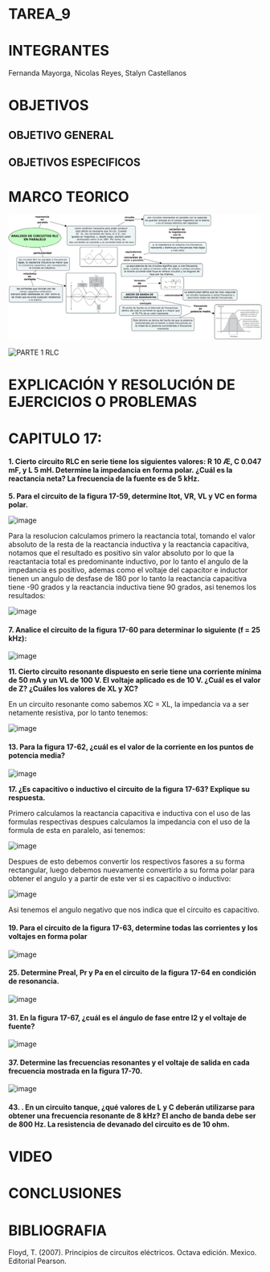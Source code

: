 # TAREA_9


# INTEGRANTES

Fernanda Mayorga, Nicolas Reyes, Stalyn Castellanos

# OBJETIVOS

## OBJETIVO GENERAL 


## OBJETIVOS ESPECIFICOS


# MARCO TEORICO
![](https://github.com/frmayorga/TAREA_9/blob/main/deber%209.jpg)

![PARTE 1 RLC](https://user-images.githubusercontent.com/93361435/155446871-e02bdad8-5456-4658-9f5a-bdd391592910.jpg)


# EXPLICACIÓN Y RESOLUCIÓN DE EJERCICIOS O PROBLEMAS
# CAPITULO 17:

#### 1. Cierto circuito RLC en serie tiene los siguientes valores: R  10 Æ, C  0.047 mF, y L  5 mH. Determine la impedancia en forma polar. ¿Cuál es la reactancia neta? La frecuencia de la fuente es de 5 kHz. 



**5. Para el circuito de la figura 17-59, determine Itot, VR, VL y VC en forma polar.**

![image](https://user-images.githubusercontent.com/93361435/155536710-efb2e1e8-f6e8-48f7-a438-0bf8fcac2450.png)

Para la resolucion calculamos primero la reactancia total, tomando el valor absoluto de la resta de la reactancia inductiva y la reactancia capacitiva, notamos que el resultado es positivo sin valor absoluto por lo que la reactantacia total es predominante inductivo, por lo tanto el angulo de la impedancia es positivo, ademas como el voltaje del capacitor e inductor tienen un angulo de desfase de 180 por lo tanto la reactancia capacitiva tiene -90 grados y la reactancia inductiva tiene 90 grados, asi tenemos los resultados:

![image](https://user-images.githubusercontent.com/93361435/155536588-5d0ef38c-02c6-4b48-b23e-63a45ac87cf4.png)



#### 7. Analice el circuito de la figura 17-60 para determinar lo siguiente (f = 25 kHz):
![image](https://user-images.githubusercontent.com/93398718/155430588-34d300d0-0a1c-4ab6-9cc0-d7c1dcebb89c.png)  


**11.  Cierto circuito resonante dispuesto en serie tiene una corriente mínima de 50 mA y un VL de 100 V. El
voltaje aplicado es de 10 V. ¿Cuál es el valor de Z? ¿Cuáles los valores de XL y XC?**

En un circuito resonante como sabemos XC = XL, la impedancia va a ser netamente resistiva, por lo tanto tenemos: 

![image](https://user-images.githubusercontent.com/93361435/155544103-a39e1f74-b382-4945-aba5-f1f046bcec81.png)


#### 13. Para la figura 17-62, ¿cuál es el valor de la corriente en los puntos de potencia media?
![image](https://user-images.githubusercontent.com/93398718/155430679-157325bd-08c0-4e12-8fa0-75f0e9f6816e.png)  


**17. ¿Es capacitivo o inductivo el circuito de la figura 17-63? Explique su respuesta.**

Primero calculamos la reactancia capacitiva e inductiva con el uso de las formulas respectivas despues calculamos la impedancia con el uso de la formula de esta en paralelo, asi tenemos:

![image](https://user-images.githubusercontent.com/93361435/155551964-51029723-5029-48a9-b043-b121dbfb96e0.png)

Despues de esto debemos convertir los respectivos fasores a su forma rectangular, luego debemos nuevamente convertirlo a su forma polar para obtener el angulo y a partir de este ver si es capacitivo o inductivo: 

![image](https://user-images.githubusercontent.com/93361435/155553091-b10ea740-4a40-4e58-aeb5-6addeb2ea0f6.png)

Asi tenemos el angulo negativo que nos indica que el circuito es capacitivo.



#### 19. Para el circuito de la figura 17-63, determine todas las corrientes y los voltajes en forma polar
![image](https://user-images.githubusercontent.com/93398718/155430757-dfcdf767-1d54-4ca6-84f0-251e51e6eaa5.png)  


#### 25. Determine Preal, Pr y Pa en el circuito de la figura 17-64 en condición de resonancia.
![image](https://user-images.githubusercontent.com/93398718/155430830-b9d5e4e0-2c53-4a70-ad20-a05c3f2eeab3.png)  



#### 31. En la figura 17-67, ¿cuál es el ángulo de fase entre I2 y el voltaje de fuente?
![image](https://user-images.githubusercontent.com/93398718/155430935-0dd3251c-194d-47cd-9291-affb5b2e82f4.png)  



#### 37. Determine las frecuencias resonantes y el voltaje de salida en cada frecuencia mostrada en la figura 17-70.
![image](https://user-images.githubusercontent.com/93398718/155431052-441126b9-644c-42b8-8414-410aa1902915.png)



#### 43. . En un circuito tanque, ¿qué valores de L y C deberán utilizarse para obtener una frecuencia resonante de 8 kHz? El ancho de banda debe ser de 800 Hz. La resistencia de devanado del circuito es de 10 ohm.


# VIDEO


# CONCLUSIONES


# BIBLIOGRAFIA

Floyd, T. (2007). Principios de circuitos eléctricos. Octava edición. Mexico. Editorial Pearson.
